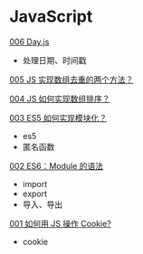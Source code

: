 # JavaScript

[006 Day.js](https://zhuanlan.zhihu.com/p/493982695)

* 处理日期、时间戳

[005 JS 实现数组去重的两个方法？](https://zhuanlan.zhihu.com/p/501240670)

[004 JS 如何实现数组排序？](https://zhuanlan.zhihu.com/p/501616981)

[003 ES5 如何实现模块化？](https://zhuanlan.zhihu.com/p/509084381)

- es5
- 匿名函数

[002 ES6：Module 的语法](https://zhuanlan.zhihu.com/p/509137259)

- import
- export
- 导入、导出

[001 如何用 JS 操作 Cookie?](https://zhuanlan.zhihu.com/p/509830488)

- cookie